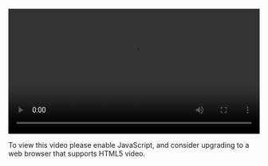 <video controls="" style="width: 100%; display: block;"><source src="http://o86bpj665.bkt.clouddn.com/hand-in-hand-react/27-signup-done.mp4" type="video/mp4"><p>To view this video please enable JavaScript, and consider upgrading to a web browser that supports HTML5 video.</p></video>
